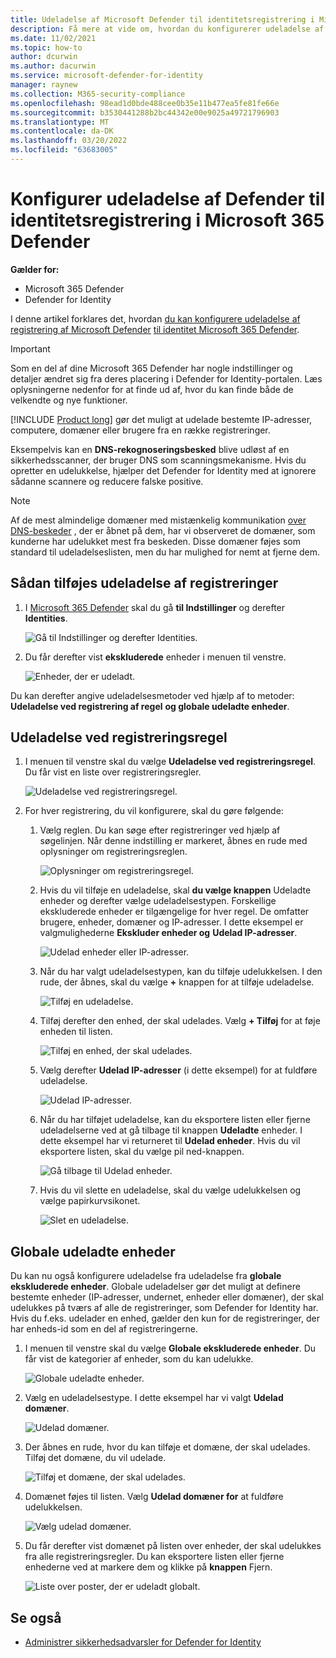 ```yaml
---
title: Udeladelse af Microsoft Defender til identitetsregistrering i Microsoft 365 Defender
description: Få mere at vide om, hvordan du konfigurerer udeladelse af Microsoft Defender til identitetsregistrering Microsoft 365 Defender.
ms.date: 11/02/2021
ms.topic: how-to
author: dcurwin
ms.author: dacurwin
ms.service: microsoft-defender-for-identity
manager: raynew
ms.collection: M365-security-compliance
ms.openlocfilehash: 98ead1d0bde488cee0b35e11b477ea5fe81fe66e
ms.sourcegitcommit: b3530441288b2bc44342e00e9025a49721796903
ms.translationtype: MT
ms.contentlocale: da-DK
ms.lasthandoff: 03/20/2022
ms.locfileid: "63683005"
---
```

# <a name="configure-defender-for-identity-detection-exclusions-in-microsoft-365-defender"></a>Konfigurer udeladelse af Defender til identitetsregistrering i Microsoft 365 Defender

**Gælder for:**

- Microsoft 365 Defender
- Defender for Identity

I denne artikel forklares det, hvordan [du kan konfigurere udeladelse af registrering af Microsoft Defender](/defender-for-identity) [til identitet Microsoft 365 Defender](/microsoft-365/security/defender/overview-security-center).

> [!IMPORTANT]
> Som en del af dine Microsoft 365 Defender har nogle indstillinger og detaljer ændret sig fra deres placering i Defender for Identity-portalen. Læs oplysningerne nedenfor for at finde ud af, hvor du kan finde både de velkendte og nye funktioner.

[!INCLUDE [Product long](includes/product-long.md)] gør det muligt at udelade bestemte IP-adresser, computere, domæner eller brugere fra en række registreringer.

Eksempelvis kan en **DNS-rekognoseringsbesked** blive udløst af en sikkerhedsscanner, der bruger DNS som scanningsmekanisme. Hvis du opretter en udelukkelse, hjælper det Defender for Identity med at ignorere sådanne scannere og reducere falske positive.

>[!NOTE]
>Af de mest almindelige domæner med mistænkelig kommunikation [over DNS-beskeder](/defender-for-identity/exfiltration-alerts#suspicious-communication-over-dns-external-id-2031) , der er åbnet på dem, har vi observeret de domæner, som kunderne har udelukket mest fra beskeden. Disse domæner føjes som standard til udeladelseslisten, men du har mulighed for nemt at fjerne dem.

## <a name="how-to-add-detection-exclusions"></a>Sådan tilføjes udeladelse af registreringer

1. I [Microsoft 365 Defender](https://security.microsoft.com/) skal du gå **til Indstillinger** og derefter **Identities**.

    ![Gå til Indstillinger og derefter Identities.](../../media/defender-identity/settings-identities.png)

1. Du får derefter vist **ekskluderede** enheder i menuen til venstre.

    ![Enheder, der er udeladt.](../../media/defender-identity/excluded-entities.png)

Du kan derefter angive udeladelsesmetoder ved hjælp af to metoder: **Udeladelse ved registrering af regel** **og globale udeladte enheder**.

## <a name="exclusions-by-detection-rule"></a>Udeladelse ved registreringsregel

1. I menuen til venstre skal du vælge **Udeladelse ved registreringsregel**. Du får vist en liste over registreringsregler.

    ![Udeladelse ved registreringsregel.](../../media/defender-identity/exclusions-by-detection-rule.png)

1. For hver registrering, du vil konfigurere, skal du gøre følgende:

    1. Vælg reglen. Du kan søge efter registreringer ved hjælp af søgelinjen. Når denne indstilling er markeret, åbnes en rude med oplysninger om registreringsreglen.

        ![Oplysninger om registreringsregel.](../../media/defender-identity/detection-rule-details.png)

    1. Hvis du vil tilføje en udeladelse, skal **du vælge knappen** Udeladte enheder og derefter vælge udeladelsestypen. Forskellige ekskluderede enheder er tilgængelige for hver regel. De omfatter brugere, enheder, domæner og IP-adresser. I dette eksempel er valgmulighederne **Ekskluder enheder og** **Udelad IP-adresser**.

        ![Udelad enheder eller IP-adresser.](../../media/defender-identity/exclude-devices-or-ip-addresses.png)

    1. Når du har valgt udeladelsestypen, kan du tilføje udelukkelsen. I den rude, der åbnes, skal du vælge **+** knappen for at tilføje udeladelse.

        ![Tilføj en udeladelse.](../../media/defender-identity/add-exclusion.png)

    1. Tilføj derefter den enhed, der skal udelades. Vælg **+ Tilføj** for at føje enheden til listen.

        ![Tilføj en enhed, der skal udelades.](../../media/defender-identity/add-excluded-entity.png)

    1. Vælg derefter **Udelad IP-adresser** (i dette eksempel) for at fuldføre udeladelse.

        ![Udelad IP-adresser.](../../media/defender-identity/exclude-ip-addresses.png)

    1. Når du har tilføjet udeladelse, kan du eksportere listen eller fjerne udeladelserne ved at gå tilbage til knappen **Udeladte** enheder. I dette eksempel har vi returneret til **Udelad enheder**. Hvis du vil eksportere listen, skal du vælge pil ned-knappen.

        ![Gå tilbage til Udelad enheder.](../../media/defender-identity/return-to-exclude-devices.png)

    1. Hvis du vil slette en udeladelse, skal du vælge udelukkelsen og vælge papirkurvsikonet.

        ![Slet en udeladelse.](../../media/defender-identity/delete-exclusion.png)

## <a name="global-excluded-entities"></a>Globale udeladte enheder

Du kan nu også konfigurere udeladelse fra udeladelse fra **globale ekskluderede enheder**. Globale udeladelser gør det muligt at definere bestemte enheder (IP-adresser, undernet, enheder eller domæner), der skal udelukkes på tværs af alle de registreringer, som Defender for Identity har. Hvis du f.eks. udelader en enhed, gælder den kun for de registreringer, der har enheds-id som en del af registreringerne.

1. I menuen til venstre skal du vælge **Globale ekskluderede enheder**. Du får vist de kategorier af enheder, som du kan udelukke.

    ![Globale udeladte enheder.](../../media/defender-identity/global-excluded-entities.png)

1. Vælg en udeladelsestype. I dette eksempel har vi valgt **Udelad domæner**.

    ![Udelad domæner.](../../media/defender-identity/exclude-domains.png)

1. Der åbnes en rude, hvor du kan tilføje et domæne, der skal udelades. Tilføj det domæne, du vil udelade.

    ![Tilføj et domæne, der skal udelades.](../../media/defender-identity/add-excluded-domain.png)

1. Domænet føjes til listen. Vælg **Udelad domæner for** at fuldføre udelukkelsen.

    ![Vælg udelad domæner.](../../media/defender-identity/select-exclude-domains.png)

1. Du får derefter vist domænet på listen over enheder, der skal udelukkes fra alle registreringsregler. Du kan eksportere listen eller fjerne enhederne ved at markere dem og klikke på **knappen** Fjern.

    ![Liste over poster, der er udeladt globalt.](../../media/defender-identity/global-excluded-entries-list.png)

## <a name="see-also"></a>Se også

- [Administrer sikkerhedsadvarsler for Defender for Identity](manage-security-alerts.md)
